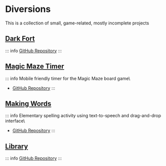 # Diversions

This is a collection of small, game-related, mostly incomplete projects

## [Dark Fort](https://captaincheetah.github.io/dark-fort/)

::: info
[GitHub Repository](https://github.com/CaptainCheetah/dark-fort)
:::

## [Magic Maze Timer](https://captaincheetah.github.io/magic-maze/)

::: info
Mobile friendly timer for the Magic Maze board game\
 * [GitHub Repository](https://github.com/CaptainCheetah/magic-maze)
:::

## [Making Words](https://captaincheetah.github.io/making-words/)

::: info
Elementary spelling activity using text-to-speech and drag-and-drop interface\
 * [GitHub Repository](https://github.com/CaptainCheetah/making-words)
:::

## [Library](https://captaincheetah.github.io/library/)

::: info
[GitHub Repository](https://github.com/CaptainCheetah/library)
:::